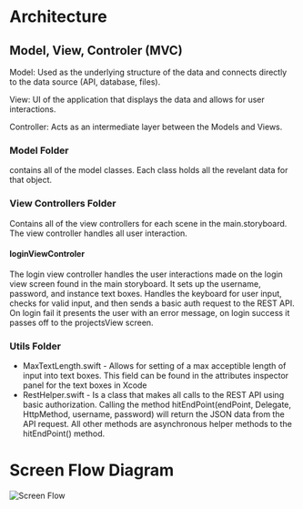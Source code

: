 # Architecture

## Model, View, Controler (MVC) 
Model: Used as the underlying structure of the data and connects directly to the data source (API, database, files).

View: UI of the application that displays the data and allows for user interactions.

Controller: Acts as an intermediate layer between the Models and Views.

### Model Folder
contains all of the model classes. 
Each class holds all the revelant data for that object. 
### View Controllers Folder 
Contains all of the view controllers for each scene in the main.storyboard. 
The view controller handles all user interaction.

#### loginViewControler
The login view controller handles the user interactions made on the login view screen found in the main storyboard. 
It sets up the username, password, and instance text boxes. Handles the keyboard for user input, checks for valid input, and then sends a basic auth request to the REST API. On login fail it presents the user with an error message, on login success it passes off to the projectsView screen. 

### Utils Folder
* MaxTextLength.swift - Allows for setting of a max acceptible length of input into text boxes. This field can be found in the attributes inspector panel for the text boxes in Xcode 
* RestHelper.swift - Is a class that makes all calls to the REST API using basic authorization. Calling the method hitEndPoint(endPoint, Delegate, HttpMethod, username, password) will return the JSON data from the API request. All other methods are asynchronous helper methods to the hitEndPoint() method. 





# Screen Flow Diagram 
![Screen Flow](http://i.imgur.com/SZER521.jpg)
